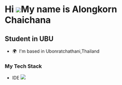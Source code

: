 Hi ![](https://user-images.githubusercontent.com/18350557/176309783-0785949b-9127-417c-8b55-ab5a4333674e.gif)My name is Alongkorn Chaichana
===========================================================================================================================================

Student in UBU
--------------

* 🌍  I'm based in Ubonratchathani,Thailand


### My Tech Stack

* IDE
  <img src="[BadgeURLHere](https://img.shields.io/badge/VSCode-0078D4?style=for-the-badge&logo=visual%20studio%20code&logoColor=white)https://img.shields.io/badge/VSCode-0078D4?style=for-the-badge&logo=visual%20studio%20code&logoColor=white" />




